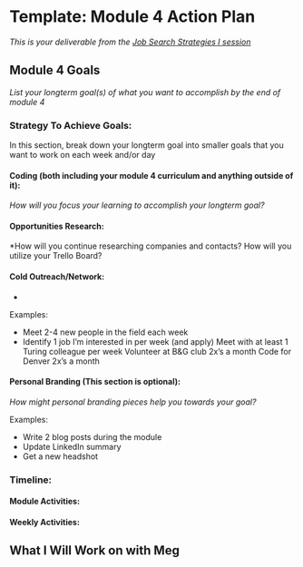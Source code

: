 # Template: Module 4 Action Plan 
*This is your deliverable from the [Job Search Strategies I session](https://github.com/turingschool/career-development-curriculum/blob/master/module_three/job_search_strategies_i.md)*

## Module 4 Goals
*List your longterm goal(s) of what you want to accomplish by the end of module 4*


### Strategy To Achieve Goals:
In this section, break down your longterm goal into smaller goals that you want to work on each week and/or day

#### Coding (both including your module 4 curriculum and anything outside of it):
*How will you focus your learning to accomplish your longterm goal?*

#### Opportunities Research:
*How will you continue researching companies and contacts? How will you utilize your Trello Board? 

#### Cold Outreach/Network:
*

Examples:
* Meet 2-4 new people in the field each week
* Identify 1 job I’m interested in per week (and apply)
Meet with at least 1 Turing colleague per week
Volunteer at B&G club 2x’s a month
Code for Denver 2x’s a month

#### Personal Branding (This section is optional):
*How might personal branding pieces help you towards your goal?*

Examples:

* Write 2 blog posts during the module
* Update LinkedIn summary
* Get a new headshot

### Timeline:

#### Module Activities:

#### Weekly Activities:

## What I Will Work on with Meg
